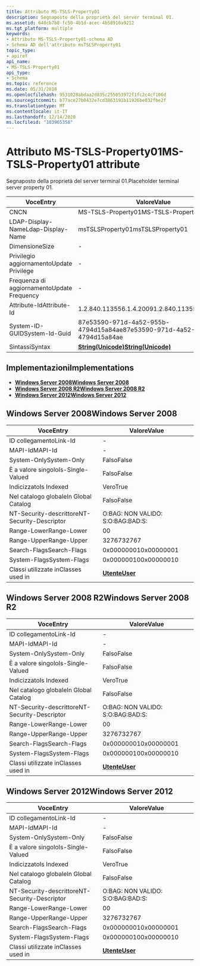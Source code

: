 ```yaml
---
title: Attributo MS-TSLS-Property01
description: Segnaposto della proprietà del server terminal 01.
ms.assetid: 640cb7b8-fc50-4b1d-acec-4b58910a9212
ms.tgt_platform: multiple
keywords:
- Attributo MS-TSLS-Property01-schema AD
- Schema AD dell'attributo msTSLSProperty01
topic_type:
- apiref
api_name:
- MS-TSLS-Property01
api_type:
- Schema
ms.topic: reference
ms.date: 05/31/2018
ms.openlocfilehash: 9531028abdaa2d835c255053972f1fc2c4cf106d
ms.sourcegitcommit: b77ace27b0432e7cd3863191b11926be032fbe2f
ms.translationtype: MT
ms.contentlocale: it-IT
ms.lasthandoff: 12/14/2020
ms.locfileid: "103965358"
---
```

# <a name="ms-tsls-property01-attribute"></a><span data-ttu-id="0b914-105">Attributo MS-TSLS-Property01</span><span class="sxs-lookup"><span data-stu-id="0b914-105">MS-TSLS-Property01 attribute</span></span>

<span data-ttu-id="0b914-106">Segnaposto della proprietà del server terminal 01.</span><span class="sxs-lookup"><span data-stu-id="0b914-106">Placeholder terminal server property 01.</span></span>



| <span data-ttu-id="0b914-107">Voce</span><span class="sxs-lookup"><span data-stu-id="0b914-107">Entry</span></span> | <span data-ttu-id="0b914-108">Valore</span><span class="sxs-lookup"><span data-stu-id="0b914-108">Value</span></span> |
|-------------------|---------------------------------------------|
| <span data-ttu-id="0b914-109">CN</span><span class="sxs-lookup"><span data-stu-id="0b914-109">CN</span></span>                | <span data-ttu-id="0b914-110">MS-TSLS-Property01</span><span class="sxs-lookup"><span data-stu-id="0b914-110">MS-TSLS-Property01</span></span>                          |
| <span data-ttu-id="0b914-111">LDAP-Display-Name</span><span class="sxs-lookup"><span data-stu-id="0b914-111">Ldap-Display-Name</span></span> | <span data-ttu-id="0b914-112">msTSLSProperty01</span><span class="sxs-lookup"><span data-stu-id="0b914-112">msTSLSProperty01</span></span>                            |
| <span data-ttu-id="0b914-113">Dimensione</span><span class="sxs-lookup"><span data-stu-id="0b914-113">Size</span></span>              | \-                                          |
| <span data-ttu-id="0b914-114">Privilegio aggiornamento</span><span class="sxs-lookup"><span data-stu-id="0b914-114">Update Privilege</span></span>  | \-                                          |
| <span data-ttu-id="0b914-115">Frequenza di aggiornamento</span><span class="sxs-lookup"><span data-stu-id="0b914-115">Update Frequency</span></span>  | \-                                          |
| <span data-ttu-id="0b914-116">Attribute-Id</span><span class="sxs-lookup"><span data-stu-id="0b914-116">Attribute-Id</span></span>      | <span data-ttu-id="0b914-117">1.2.840.113556.1.4.2009</span><span class="sxs-lookup"><span data-stu-id="0b914-117">1.2.840.113556.1.4.2009</span></span>                     |
| <span data-ttu-id="0b914-118">System-ID-GUID</span><span class="sxs-lookup"><span data-stu-id="0b914-118">System-Id-Guid</span></span>    | <span data-ttu-id="0b914-119">87e53590-971d-4a52-955b-4794d15a84ae</span><span class="sxs-lookup"><span data-stu-id="0b914-119">87e53590-971d-4a52-955b-4794d15a84ae</span></span>        |
| <span data-ttu-id="0b914-120">Sintassi</span><span class="sxs-lookup"><span data-stu-id="0b914-120">Syntax</span></span>            | [<span data-ttu-id="0b914-121">**String(Unicode)**</span><span class="sxs-lookup"><span data-stu-id="0b914-121">**String(Unicode)**</span></span>](s-string-unicode.md) |



## <a name="implementations"></a><span data-ttu-id="0b914-122">Implementazioni</span><span class="sxs-lookup"><span data-stu-id="0b914-122">Implementations</span></span>

-   [<span data-ttu-id="0b914-123">**Windows Server 2008**</span><span class="sxs-lookup"><span data-stu-id="0b914-123">**Windows Server 2008**</span></span>](#windows-server-2008)
-   [<span data-ttu-id="0b914-124">**Windows Server 2008 R2**</span><span class="sxs-lookup"><span data-stu-id="0b914-124">**Windows Server 2008 R2**</span></span>](#windows-server-2008-r2)
-   [<span data-ttu-id="0b914-125">**Windows Server 2012**</span><span class="sxs-lookup"><span data-stu-id="0b914-125">**Windows Server 2012**</span></span>](#windows-server-2012)

## <a name="windows-server-2008"></a><span data-ttu-id="0b914-126">Windows Server 2008</span><span class="sxs-lookup"><span data-stu-id="0b914-126">Windows Server 2008</span></span>



| <span data-ttu-id="0b914-127">Voce</span><span class="sxs-lookup"><span data-stu-id="0b914-127">Entry</span></span> | <span data-ttu-id="0b914-128">Valore</span><span class="sxs-lookup"><span data-stu-id="0b914-128">Value</span></span> |
|------------------------|-----------------------------------|
| <span data-ttu-id="0b914-129">ID collegamento</span><span class="sxs-lookup"><span data-stu-id="0b914-129">Link-Id</span></span>                | \-                                |
| <span data-ttu-id="0b914-130">MAPI-Id</span><span class="sxs-lookup"><span data-stu-id="0b914-130">MAPI-Id</span></span>                | \-                                |
| <span data-ttu-id="0b914-131">System-Only</span><span class="sxs-lookup"><span data-stu-id="0b914-131">System-Only</span></span>            | <span data-ttu-id="0b914-132">Falso</span><span class="sxs-lookup"><span data-stu-id="0b914-132">False</span></span>                             |
| <span data-ttu-id="0b914-133">È a valore singolo</span><span class="sxs-lookup"><span data-stu-id="0b914-133">Is-Single-Valued</span></span>       | <span data-ttu-id="0b914-134">Falso</span><span class="sxs-lookup"><span data-stu-id="0b914-134">False</span></span>                             |
| <span data-ttu-id="0b914-135">Indicizzato</span><span class="sxs-lookup"><span data-stu-id="0b914-135">Is Indexed</span></span>             | <span data-ttu-id="0b914-136">Vero</span><span class="sxs-lookup"><span data-stu-id="0b914-136">True</span></span>                              |
| <span data-ttu-id="0b914-137">Nel catalogo globale</span><span class="sxs-lookup"><span data-stu-id="0b914-137">In Global Catalog</span></span>      | <span data-ttu-id="0b914-138">Falso</span><span class="sxs-lookup"><span data-stu-id="0b914-138">False</span></span>                             |
| <span data-ttu-id="0b914-139">NT-Security-descrittore</span><span class="sxs-lookup"><span data-stu-id="0b914-139">NT-Security-Descriptor</span></span> | <span data-ttu-id="0b914-140">O:BAG: NON VALIDO: S:</span><span class="sxs-lookup"><span data-stu-id="0b914-140">O:BAG:BAD:S:</span></span>                      |
| <span data-ttu-id="0b914-141">Range-Lower</span><span class="sxs-lookup"><span data-stu-id="0b914-141">Range-Lower</span></span>            | <span data-ttu-id="0b914-142">0</span><span class="sxs-lookup"><span data-stu-id="0b914-142">0</span></span>                                 |
| <span data-ttu-id="0b914-143">Range-Upper</span><span class="sxs-lookup"><span data-stu-id="0b914-143">Range-Upper</span></span>            | <span data-ttu-id="0b914-144">32767</span><span class="sxs-lookup"><span data-stu-id="0b914-144">32767</span></span>                             |
| <span data-ttu-id="0b914-145">Search-Flags</span><span class="sxs-lookup"><span data-stu-id="0b914-145">Search-Flags</span></span>           | <span data-ttu-id="0b914-146">0x00000001</span><span class="sxs-lookup"><span data-stu-id="0b914-146">0x00000001</span></span>                        |
| <span data-ttu-id="0b914-147">System-Flags</span><span class="sxs-lookup"><span data-stu-id="0b914-147">System-Flags</span></span>           | <span data-ttu-id="0b914-148">0x00000010</span><span class="sxs-lookup"><span data-stu-id="0b914-148">0x00000010</span></span>                        |
| <span data-ttu-id="0b914-149">Classi utilizzate in</span><span class="sxs-lookup"><span data-stu-id="0b914-149">Classes used in</span></span>        | [<span data-ttu-id="0b914-150">**Utente**</span><span class="sxs-lookup"><span data-stu-id="0b914-150">**User**</span></span>](c-user.md)<br/> |



## <a name="windows-server-2008-r2"></a><span data-ttu-id="0b914-151">Windows Server 2008 R2</span><span class="sxs-lookup"><span data-stu-id="0b914-151">Windows Server 2008 R2</span></span>



| <span data-ttu-id="0b914-152">Voce</span><span class="sxs-lookup"><span data-stu-id="0b914-152">Entry</span></span> | <span data-ttu-id="0b914-153">Valore</span><span class="sxs-lookup"><span data-stu-id="0b914-153">Value</span></span> |
|------------------------|-----------------------------------|
| <span data-ttu-id="0b914-154">ID collegamento</span><span class="sxs-lookup"><span data-stu-id="0b914-154">Link-Id</span></span>                | \-                                |
| <span data-ttu-id="0b914-155">MAPI-Id</span><span class="sxs-lookup"><span data-stu-id="0b914-155">MAPI-Id</span></span>                | \-                                |
| <span data-ttu-id="0b914-156">System-Only</span><span class="sxs-lookup"><span data-stu-id="0b914-156">System-Only</span></span>            | <span data-ttu-id="0b914-157">Falso</span><span class="sxs-lookup"><span data-stu-id="0b914-157">False</span></span>                             |
| <span data-ttu-id="0b914-158">È a valore singolo</span><span class="sxs-lookup"><span data-stu-id="0b914-158">Is-Single-Valued</span></span>       | <span data-ttu-id="0b914-159">Falso</span><span class="sxs-lookup"><span data-stu-id="0b914-159">False</span></span>                             |
| <span data-ttu-id="0b914-160">Indicizzato</span><span class="sxs-lookup"><span data-stu-id="0b914-160">Is Indexed</span></span>             | <span data-ttu-id="0b914-161">Vero</span><span class="sxs-lookup"><span data-stu-id="0b914-161">True</span></span>                              |
| <span data-ttu-id="0b914-162">Nel catalogo globale</span><span class="sxs-lookup"><span data-stu-id="0b914-162">In Global Catalog</span></span>      | <span data-ttu-id="0b914-163">Falso</span><span class="sxs-lookup"><span data-stu-id="0b914-163">False</span></span>                             |
| <span data-ttu-id="0b914-164">NT-Security-descrittore</span><span class="sxs-lookup"><span data-stu-id="0b914-164">NT-Security-Descriptor</span></span> | <span data-ttu-id="0b914-165">O:BAG: NON VALIDO: S:</span><span class="sxs-lookup"><span data-stu-id="0b914-165">O:BAG:BAD:S:</span></span>                      |
| <span data-ttu-id="0b914-166">Range-Lower</span><span class="sxs-lookup"><span data-stu-id="0b914-166">Range-Lower</span></span>            | <span data-ttu-id="0b914-167">0</span><span class="sxs-lookup"><span data-stu-id="0b914-167">0</span></span>                                 |
| <span data-ttu-id="0b914-168">Range-Upper</span><span class="sxs-lookup"><span data-stu-id="0b914-168">Range-Upper</span></span>            | <span data-ttu-id="0b914-169">32767</span><span class="sxs-lookup"><span data-stu-id="0b914-169">32767</span></span>                             |
| <span data-ttu-id="0b914-170">Search-Flags</span><span class="sxs-lookup"><span data-stu-id="0b914-170">Search-Flags</span></span>           | <span data-ttu-id="0b914-171">0x00000001</span><span class="sxs-lookup"><span data-stu-id="0b914-171">0x00000001</span></span>                        |
| <span data-ttu-id="0b914-172">System-Flags</span><span class="sxs-lookup"><span data-stu-id="0b914-172">System-Flags</span></span>           | <span data-ttu-id="0b914-173">0x00000010</span><span class="sxs-lookup"><span data-stu-id="0b914-173">0x00000010</span></span>                        |
| <span data-ttu-id="0b914-174">Classi utilizzate in</span><span class="sxs-lookup"><span data-stu-id="0b914-174">Classes used in</span></span>        | [<span data-ttu-id="0b914-175">**Utente**</span><span class="sxs-lookup"><span data-stu-id="0b914-175">**User**</span></span>](c-user.md)<br/> |



## <a name="windows-server-2012"></a><span data-ttu-id="0b914-176">Windows Server 2012</span><span class="sxs-lookup"><span data-stu-id="0b914-176">Windows Server 2012</span></span>



| <span data-ttu-id="0b914-177">Voce</span><span class="sxs-lookup"><span data-stu-id="0b914-177">Entry</span></span> | <span data-ttu-id="0b914-178">Valore</span><span class="sxs-lookup"><span data-stu-id="0b914-178">Value</span></span> |
|------------------------|-----------------------------------|
| <span data-ttu-id="0b914-179">ID collegamento</span><span class="sxs-lookup"><span data-stu-id="0b914-179">Link-Id</span></span>                | \-                                |
| <span data-ttu-id="0b914-180">MAPI-Id</span><span class="sxs-lookup"><span data-stu-id="0b914-180">MAPI-Id</span></span>                | \-                                |
| <span data-ttu-id="0b914-181">System-Only</span><span class="sxs-lookup"><span data-stu-id="0b914-181">System-Only</span></span>            | <span data-ttu-id="0b914-182">Falso</span><span class="sxs-lookup"><span data-stu-id="0b914-182">False</span></span>                             |
| <span data-ttu-id="0b914-183">È a valore singolo</span><span class="sxs-lookup"><span data-stu-id="0b914-183">Is-Single-Valued</span></span>       | <span data-ttu-id="0b914-184">Falso</span><span class="sxs-lookup"><span data-stu-id="0b914-184">False</span></span>                             |
| <span data-ttu-id="0b914-185">Indicizzato</span><span class="sxs-lookup"><span data-stu-id="0b914-185">Is Indexed</span></span>             | <span data-ttu-id="0b914-186">Vero</span><span class="sxs-lookup"><span data-stu-id="0b914-186">True</span></span>                              |
| <span data-ttu-id="0b914-187">Nel catalogo globale</span><span class="sxs-lookup"><span data-stu-id="0b914-187">In Global Catalog</span></span>      | <span data-ttu-id="0b914-188">Falso</span><span class="sxs-lookup"><span data-stu-id="0b914-188">False</span></span>                             |
| <span data-ttu-id="0b914-189">NT-Security-descrittore</span><span class="sxs-lookup"><span data-stu-id="0b914-189">NT-Security-Descriptor</span></span> | <span data-ttu-id="0b914-190">O:BAG: NON VALIDO: S:</span><span class="sxs-lookup"><span data-stu-id="0b914-190">O:BAG:BAD:S:</span></span>                      |
| <span data-ttu-id="0b914-191">Range-Lower</span><span class="sxs-lookup"><span data-stu-id="0b914-191">Range-Lower</span></span>            | <span data-ttu-id="0b914-192">0</span><span class="sxs-lookup"><span data-stu-id="0b914-192">0</span></span>                                 |
| <span data-ttu-id="0b914-193">Range-Upper</span><span class="sxs-lookup"><span data-stu-id="0b914-193">Range-Upper</span></span>            | <span data-ttu-id="0b914-194">32767</span><span class="sxs-lookup"><span data-stu-id="0b914-194">32767</span></span>                             |
| <span data-ttu-id="0b914-195">Search-Flags</span><span class="sxs-lookup"><span data-stu-id="0b914-195">Search-Flags</span></span>           | <span data-ttu-id="0b914-196">0x00000001</span><span class="sxs-lookup"><span data-stu-id="0b914-196">0x00000001</span></span>                        |
| <span data-ttu-id="0b914-197">System-Flags</span><span class="sxs-lookup"><span data-stu-id="0b914-197">System-Flags</span></span>           | <span data-ttu-id="0b914-198">0x00000010</span><span class="sxs-lookup"><span data-stu-id="0b914-198">0x00000010</span></span>                        |
| <span data-ttu-id="0b914-199">Classi utilizzate in</span><span class="sxs-lookup"><span data-stu-id="0b914-199">Classes used in</span></span>        | [<span data-ttu-id="0b914-200">**Utente**</span><span class="sxs-lookup"><span data-stu-id="0b914-200">**User**</span></span>](c-user.md)<br/> |



 

 





